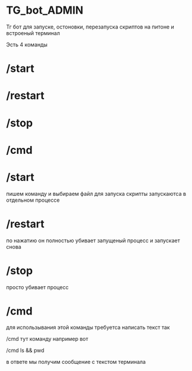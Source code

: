 # TG_bot_ADMIN
Тг бот для запуске, остоновки, перезапуска скриптов на питоне и встроеный терминал

Эсть 4 команды

# /start
# /restart
# /stop
# /cmd
#
#
# /start
пишем команду и выбираем файл для запуска
скрипты запускаютса в отдельном процессе

# /restart
по нажатию он полностью убивает запущеный процесс
и запускает снова

# /stop
просто убивает процесс

# /cmd

для использывания этой команды требуетса написать текст так

/cmd
тут команду например вот

/cmd
ls && pwd

в ответе мы получим сообщение с текстом терминала
